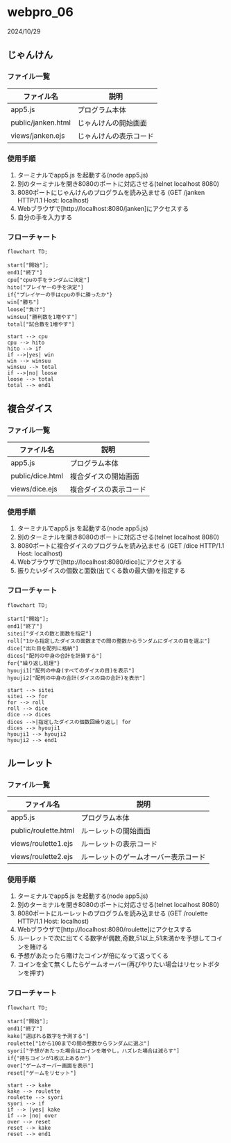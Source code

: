 # webpro_06
2024/10/29


## じゃんけん

### ファイル一覧
ファイル名 | 説明
-|-
app5.js | プログラム本体
public/janken.html | じゃんけんの開始画面
views/janken.ejs | じゃんけんの表示コード

### 使用手順
1. ターミナルでapp5.js を起動する(node app5.js)
1. 別のターミナルを開き8080のポートに対応させる(telnet localhost 8080)
1. 8080ポートにじゃんけんのプログラムを読み込ませる
(GET /janken HTTP/1.1
Host: localhost)
1. Webブラウザで[http://localhost:8080/janken]にアクセスする
1. 自分の手を入力する

### フローチャート
```mermaid
flowchart TD;

start["開始"];
end1["終了"]
cpu["cpuの手をランダムに決定"]
hito["プレイヤーの手を決定"]
if{"プレイヤーの手はcpuの手に勝ったか"}
win["勝ち"]
loose["負け"]
winsuu["勝利数を1増やす"]
total["試合数を1増やす"]

start --> cpu
cpu --> hito
hito --> if
if -->|yes| win
win --> winsuu
winsuu --> total
if -->|no| loose
loose --> total
total --> end1
```


## 複合ダイス

### ファイル一覧
ファイル名 | 説明
-|-
app5.js | プログラム本体
public/dice.html | 複合ダイスの開始画面
views/dice.ejs | 複合ダイスの表示コード

### 使用手順
1. ターミナルでapp5.js を起動する(node app5.js)
1. 別のターミナルを開き8080のポートに対応させる(telnet localhost 8080)
1. 8080ポートに複合ダイスのプログラムを読み込ませる
(GET /dice HTTP/1.1
Host: localhost)
1. Webブラウザで[http://localhost:8080/dice]にアクセスする
1. 振りたいダイスの個数と面数(出てくる数の最大値)を指定する

### フローチャート
```mermaid
flowchart TD;

start["開始"];
end1["終了"]
sitei["ダイスの数と面数を指定"]
roll["1から指定したダイスの面数までの間の整数からランダムにダイスの目を選ぶ"]
dice["出た目を配列に格納"]
dices["配列の中身の合計を計算する"]
for{"繰り返し処理"}
hyouji1["配列の中身(すべてのダイスの目)を表示"]
hyouji2["配列の中身の合計(ダイスの目の合計)を表示"]

start --> sitei
sitei --> for
for --> roll
roll --> dice
dice --> dices
dices -->|指定したダイスの個数回繰り返し| for
dices --> hyouji1
hyouji1 --> hyouji2
hyouji2 --> end1
```


## ルーレット

### ファイル一覧
ファイル名 | 説明
-|-
app5.js | プログラム本体
public/roulette.html | ルーレットの開始画面
views/roulette1.ejs | ルーレットの表示コード
views/roulette2.ejs | ルーレットのゲームオーバー表示コード

### 使用手順
1. ターミナルでapp5.js を起動する(node app5.js)
1. 別のターミナルを開き8080のポートに対応させる(telnet localhost 8080)
1. 8080ポートにルーレットのプログラムを読み込ませる
(GET /roulette HTTP/1.1
Host: localhost)
1. Webブラウザで[http://localhost:8080/roulette]にアクセスする
1. ルーレットで次に出てくる数字が偶数,奇数,51以上,51未満かを予想してコインを賭ける
1. 予想があたったら賭けたコインが倍になって返ってくる
1. コインを全て無くしたらゲームオーバー(再びやりたい場合はリセットボタンを押す)

### フローチャート
```mermaid
flowchart TD;

start["開始"];
end1["終了"]
kake["選ばれる数字を予測する"]
roulette["1から100までの間の整数からランダムに選ぶ"]
syori["予想があたった場合はコインを増やし，ハズレた場合は減らす"]
if{"持ちコインが1枚以上あるか"}
over["ゲームオーバー画面を表示"]
reset["ゲームをリセット"]

start --> kake
kake --> roulette
roulette --> syori
syori --> if
if --> |yes| kake
if --> |no| over
over --> reset
reset --> kake
reset --> end1
```